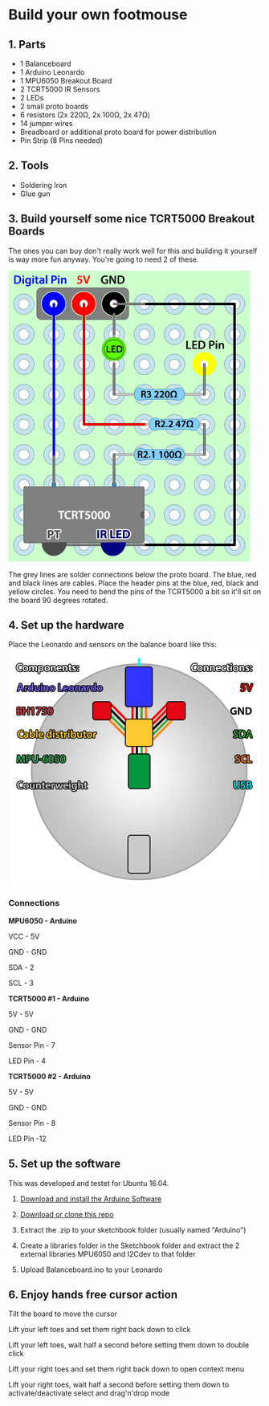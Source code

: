 # Build your own footmouse

## 1. Parts
* 1 Balanceboard
* 1 Arduino Leonardo
* 1 MPU6050 Breakout Board
* 2 TCRT5000 IR Sensors
* 2 LEDs
* 2 small proto boards
* 6 resistors (2x 220Ω, 2x 100Ω, 2x 47Ω)
* 14 jumper wires
* Breadboard or additional proto board for power distribution
* Pin Strip (8 Pins needed)

## 2. Tools
* Soldering Iron
* Glue gun

## 3. Build yourself some nice TCRT5000 Breakout Boards
The ones you can buy don't really work well for this and building it yourself is way more fun anyway. You're going to need 2 of these.

![alt text](https://github.com/frontsidekante/balanceboard-arduino-footmouse/blob/master/pictures/BreakoutV2.png "TCRT5000 Diagram")

The grey lines are solder connections below the proto board. The blue, red and black lines are cables. Place the header pins at the blue, red, black and yellow circles. You need to bend the pins of the TCRT5000 a bit so it'll sit on the board 90 degrees rotated.


## 4. Set up the hardware
Place the Leonardo and sensors on the balance board like this:
![alt text](https://github.com/frontsidekante/balanceboard-arduino-footmouse/blob/master/pictures/Hardware_Setup.png "Connection Diagram")




### Connections

**MPU6050 - Arduino**

VCC - 5V

GND - GND

SDA - 2

SCL - 3

**TCRT5000 #1 - Arduino**

5V - 5V

GND - GND

Sensor Pin -  7

LED Pin - 4

**TCRT5000 #2 - Arduino**

5V - 5V

GND - GND

Sensor Pin - 8

LED Pin -12

## 5. Set up the software
This was developed and testet for Ubuntu 16.04. 

1. [Download and install the Arduino Software](https://www.arduino.cc/en/Main/Software)

2. [Download or clone this repo](https://github.com/frontsidekante/balanceboard-arduino-footmouse)

3. Extract the .zip to your sketchbook folder (usually named "Arduino")

4. Create a libraries folder in the Sketchbook folder and extract the 2 external libraries MPU6050 and I2Cdev to that folder

5. Upload Balanceboard.ino to your Leonardo

## 6. Enjoy hands free cursor action
Tilt the board to move the cursor

Lift your left toes and set them right back down to click

Lift your left toes, wait half a second before setting them down to double click

Lift your right toes and set them right back down to open context menu

Lift your right toes, wait half a second before setting them down to activate/deactivate select and drag'n'drop mode
